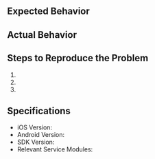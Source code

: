## Expected Behavior


## Actual Behavior


## Steps to Reproduce the Problem

  1.
  1.
  1.

## Specifications

  - iOS Version:
  - Android Version:
  - SDK Version:
  - Relevant Service Modules: